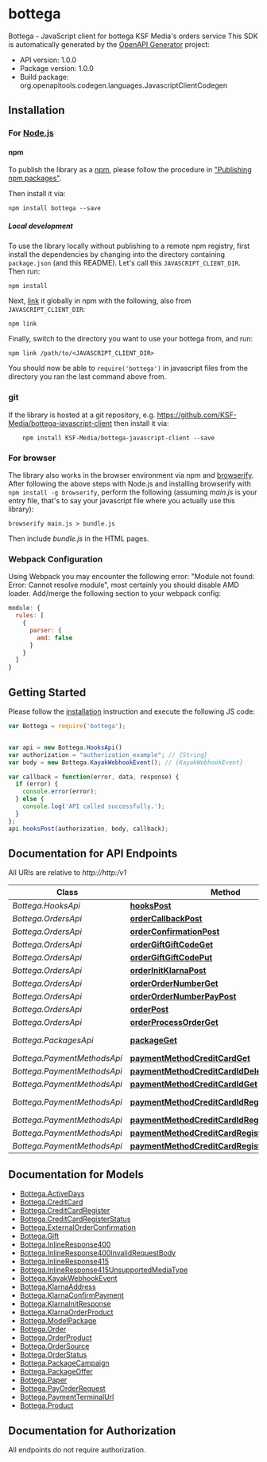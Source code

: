 # bottega

Bottega - JavaScript client for bottega
KSF Media's orders service
This SDK is automatically generated by the [OpenAPI Generator](https://openapi-generator.tech) project:

- API version: 1.0.0
- Package version: 1.0.0
- Build package: org.openapitools.codegen.languages.JavascriptClientCodegen

## Installation

### For [Node.js](https://nodejs.org/)

#### npm

To publish the library as a [npm](https://www.npmjs.com/), please follow the procedure in ["Publishing npm packages"](https://docs.npmjs.com/getting-started/publishing-npm-packages).

Then install it via:

```shell
npm install bottega --save
```

##### Local development

To use the library locally without publishing to a remote npm registry, first install the dependencies by changing into the directory containing `package.json` (and this README). Let's call this `JAVASCRIPT_CLIENT_DIR`. Then run:

```shell
npm install
```

Next, [link](https://docs.npmjs.com/cli/link) it globally in npm with the following, also from `JAVASCRIPT_CLIENT_DIR`:

```shell
npm link
```

Finally, switch to the directory you want to use your bottega from, and run:

```shell
npm link /path/to/<JAVASCRIPT_CLIENT_DIR>
```

You should now be able to `require('bottega')` in javascript files from the directory you ran the last command above from.

### git

If the library is hosted at a git repository, e.g. https://github.com/KSF-Media/bottega-javascript-client
then install it via:

```shell
    npm install KSF-Media/bottega-javascript-client --save
```

### For browser

The library also works in the browser environment via npm and [browserify](http://browserify.org/). After following the above steps with Node.js and installing browserify with `npm install -g browserify`, perform the following (assuming *main.js* is your entry file, that's to say your javascript file where you actually use this library):

```shell
browserify main.js > bundle.js
```

Then include *bundle.js* in the HTML pages.

### Webpack Configuration

Using Webpack you may encounter the following error: "Module not found: Error:
Cannot resolve module", most certainly you should disable AMD loader. Add/merge
the following section to your webpack config:

```javascript
module: {
  rules: [
    {
      parser: {
        amd: false
      }
    }
  ]
}
```

## Getting Started

Please follow the [installation](#installation) instruction and execute the following JS code:

```javascript
var Bottega = require('bottega');


var api = new Bottega.HooksApi()
var authorization = "authorization_example"; // {String} 
var body = new Bottega.KayakWebhookEvent(); // {KayakWebhookEvent} 

var callback = function(error, data, response) {
  if (error) {
    console.error(error);
  } else {
    console.log('API called successfully.');
  }
};
api.hooksPost(authorization, body, callback);

```

## Documentation for API Endpoints

All URIs are relative to *http://http:/v1*

Class | Method | HTTP request | Description
------------ | ------------- | ------------- | -------------
*Bottega.HooksApi* | [**hooksPost**](docs/HooksApi.md#hooksPost) | **POST** /hooks | 
*Bottega.OrdersApi* | [**orderCallbackPost**](docs/OrdersApi.md#orderCallbackPost) | **POST** /order/callback | 
*Bottega.OrdersApi* | [**orderConfirmationPost**](docs/OrdersApi.md#orderConfirmationPost) | **POST** /order/confirmation | 
*Bottega.OrdersApi* | [**orderGiftGiftCodeGet**](docs/OrdersApi.md#orderGiftGiftCodeGet) | **GET** /order/gift/{giftCode} | 
*Bottega.OrdersApi* | [**orderGiftGiftCodePut**](docs/OrdersApi.md#orderGiftGiftCodePut) | **PUT** /order/gift/{giftCode} | 
*Bottega.OrdersApi* | [**orderInitKlarnaPost**](docs/OrdersApi.md#orderInitKlarnaPost) | **POST** /order/initKlarna | 
*Bottega.OrdersApi* | [**orderOrderNumberGet**](docs/OrdersApi.md#orderOrderNumberGet) | **GET** /order/{orderNumber} | 
*Bottega.OrdersApi* | [**orderOrderNumberPayPost**](docs/OrdersApi.md#orderOrderNumberPayPost) | **POST** /order/{orderNumber}/pay | 
*Bottega.OrdersApi* | [**orderPost**](docs/OrdersApi.md#orderPost) | **POST** /order | 
*Bottega.OrdersApi* | [**orderProcessOrderGet**](docs/OrdersApi.md#orderProcessOrderGet) | **GET** /order/processOrder | 
*Bottega.PackagesApi* | [**packageGet**](docs/PackagesApi.md#packageGet) | **GET** /package | Get all packages
*Bottega.PaymentMethodsApi* | [**paymentMethodCreditCardGet**](docs/PaymentMethodsApi.md#paymentMethodCreditCardGet) | **GET** /paymentMethod/creditCard | 
*Bottega.PaymentMethodsApi* | [**paymentMethodCreditCardIdDelete**](docs/PaymentMethodsApi.md#paymentMethodCreditCardIdDelete) | **DELETE** /paymentMethod/creditCard/{id} | 
*Bottega.PaymentMethodsApi* | [**paymentMethodCreditCardIdGet**](docs/PaymentMethodsApi.md#paymentMethodCreditCardIdGet) | **GET** /paymentMethod/creditCard/{id} | 
*Bottega.PaymentMethodsApi* | [**paymentMethodCreditCardIdRegisterNumberGet**](docs/PaymentMethodsApi.md#paymentMethodCreditCardIdRegisterNumberGet) | **GET** /paymentMethod/creditCard/{id}/register/{number} | 
*Bottega.PaymentMethodsApi* | [**paymentMethodCreditCardIdRegisterPost**](docs/PaymentMethodsApi.md#paymentMethodCreditCardIdRegisterPost) | **POST** /paymentMethod/creditCard/{id}/register | 
*Bottega.PaymentMethodsApi* | [**paymentMethodCreditCardRegisterPost**](docs/PaymentMethodsApi.md#paymentMethodCreditCardRegisterPost) | **POST** /paymentMethod/creditCard/register | 
*Bottega.PaymentMethodsApi* | [**paymentMethodCreditCardRegisterProcessGet**](docs/PaymentMethodsApi.md#paymentMethodCreditCardRegisterProcessGet) | **GET** /paymentMethod/creditCard/register/process | 


## Documentation for Models

 - [Bottega.ActiveDays](docs/ActiveDays.md)
 - [Bottega.CreditCard](docs/CreditCard.md)
 - [Bottega.CreditCardRegister](docs/CreditCardRegister.md)
 - [Bottega.CreditCardRegisterStatus](docs/CreditCardRegisterStatus.md)
 - [Bottega.ExternalOrderConfirmation](docs/ExternalOrderConfirmation.md)
 - [Bottega.Gift](docs/Gift.md)
 - [Bottega.InlineResponse400](docs/InlineResponse400.md)
 - [Bottega.InlineResponse400InvalidRequestBody](docs/InlineResponse400InvalidRequestBody.md)
 - [Bottega.InlineResponse415](docs/InlineResponse415.md)
 - [Bottega.InlineResponse415UnsupportedMediaType](docs/InlineResponse415UnsupportedMediaType.md)
 - [Bottega.KayakWebhookEvent](docs/KayakWebhookEvent.md)
 - [Bottega.KlarnaAddress](docs/KlarnaAddress.md)
 - [Bottega.KlarnaConfirmPayment](docs/KlarnaConfirmPayment.md)
 - [Bottega.KlarnaInitResponse](docs/KlarnaInitResponse.md)
 - [Bottega.KlarnaOrderProduct](docs/KlarnaOrderProduct.md)
 - [Bottega.ModelPackage](docs/ModelPackage.md)
 - [Bottega.Order](docs/Order.md)
 - [Bottega.OrderProduct](docs/OrderProduct.md)
 - [Bottega.OrderSource](docs/OrderSource.md)
 - [Bottega.OrderStatus](docs/OrderStatus.md)
 - [Bottega.PackageCampaign](docs/PackageCampaign.md)
 - [Bottega.PackageOffer](docs/PackageOffer.md)
 - [Bottega.Paper](docs/Paper.md)
 - [Bottega.PayOrderRequest](docs/PayOrderRequest.md)
 - [Bottega.PaymentTerminalUrl](docs/PaymentTerminalUrl.md)
 - [Bottega.Product](docs/Product.md)


## Documentation for Authorization

All endpoints do not require authorization.
